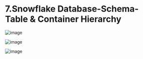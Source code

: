 # 7.Snowflake Database-Schema-Table & Container Hierarchy 
![image](https://user-images.githubusercontent.com/102650331/171779957-e777e79e-307b-46aa-892b-71729925c601.png)

![image](https://user-images.githubusercontent.com/102650331/171779981-70b3f4fd-2281-467a-9c10-99492470196d.png)

![image](https://user-images.githubusercontent.com/102650331/171780064-1a8de25d-7907-41be-8083-2f04370fc8ae.png)

